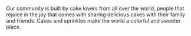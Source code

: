 Our community is built by cake lovers from all over the world, people that rejoice in the joy that comes with sharing delicious cakes with their family and friends. Cakes and sprinkles make the world a colorful and sweeter place.
